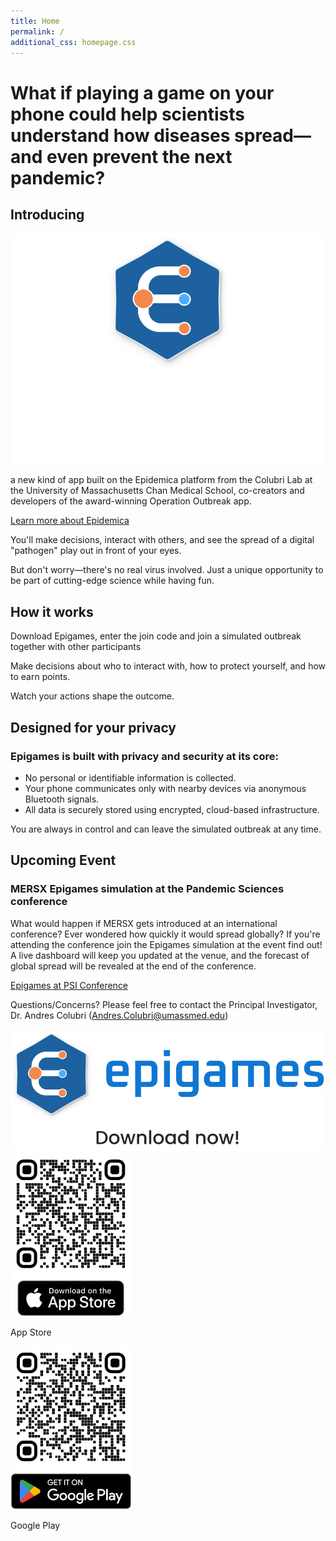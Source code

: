 ```yaml
---
title: Home
permalink: /
additional_css: homepage.css
---
```


<div class="hero-title">
  <h1>What if playing a game on your phone could help scientists understand how diseases spread—and even prevent the next pandemic?</h1>
</div>

<div class="introducing-section">
  <div class="introducing-content">
    <h2>Introducing</h2>
    <div class="epigames-showcase">
      <img src="/assets/images/epigames.png" alt="Epigames App" class="epigames-image">
      <p class="epigames-description">a new kind of app built on the Epidemica platform from the Colubri Lab at the University of Massachusetts Chan Medical School, co-creators and developers of the award-winning Operation Outbreak app.</p>
      <a href="/about" class="learn-more-btn">Learn more about Epidemica</a>
    </div>
  </div>
</div>

<div class="gameplay-section">
  <p class="gameplay-main">You'll make decisions, interact with others, and see the spread of a digital "pathogen" play out in front of your eyes.</p>
  <p class="gameplay-sub">But don't worry—there's no real virus involved. Just a unique opportunity to be part of cutting-edge science while having fun.</p>
</div>

<div class="how-it-works-section">
  <h2>How it works</h2>
  <div class="steps-container">
    <div class="step">
      <p>Download Epigames, enter the join code and join a simulated outbreak together with other participants</p>
    </div>
    <div class="step">
      <p>Make decisions about who to interact with, how to protect yourself, and how to earn points.</p>
    </div>
    <div class="step">
      <p>Watch your actions shape the outcome.</p>
    </div>
  </div>
</div>

<div class="privacy-section">
  <h2>Designed for your privacy</h2>
  <h3>Epigames is built with privacy and security at its core:</h3>
  <ul class="privacy-list">
    <li>No personal or identifiable information is collected.</li>
    <li>Your phone communicates only with nearby devices via anonymous Bluetooth signals.</li>
    <li>All data is securely stored using encrypted, cloud-based infrastructure.</li>
  </ul>
  <p class="privacy-control">You are always in control and can leave the simulated outbreak at any time.</p>
</div>

<div class="upcoming-event-section">
  <h2>Upcoming Event</h2>
  <h3>MERSX Epigames simulation at the Pandemic Sciences conference</h3>
  <p>What would happen if MERSX gets introduced at an international conference? Ever wondered how quickly it would spread globally? If you're attending the conference join the Epigames simulation at the event find out! A live dashboard will keep you updated at the venue, and the forecast of global spread will be revealed at the end of the conference.</p>
  <a href="https://web.cvent.com/event/23fd6429-eed3-4ac2-b0fa-c754b4efd001/websitePage:7b10eb3b-a0d3-4405-bb22-aed8da783e2d" class="event-btn" target="_blank">Epigames at PSI Conference</a>
  <p class="contact-info">Questions/Concerns? Please feel free to contact the Principal Investigator, Dr. Andres Colubri (<a href="mailto:Andres.Colubri@umassmed.edu">Andres.Colubri@umassmed.edu</a>)</p>
</div>

<div class="cta-section">
  <div class="download-container">
    <div class="download-left">
      <img src="/assets/images/epigames-download.png" alt="Download Epigames" class="download-image">
    </div>
    <div class="download-right">
      <div class="qr-codes">
        <div class="qr-code-item">
          <img src="/assets/images/app-store-qr.png" alt="Download on App Store" class="qr-code">
          <p>App Store</p>
        </div>
        <div class="qr-code-item">
          <img src="/assets/images/google-play-qr.png" alt="Get it on Google Play" class="qr-code">
          <p>Google Play</p>
        </div>
      </div>
    </div>
  </div>
</div>

